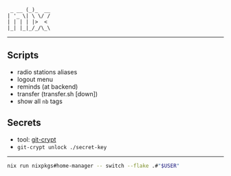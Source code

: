 
```
 _ __ (_)_  __
| '_ \| \ \/ /
| | | | |>  < 
|_| |_|_/_/\_\
```

---


## Scripts

- radio stations aliases
- logout menu
- reminds (at backend)
- transfer (transfer.sh [down])
- show all `nb` tags

## Secrets

- tool: [git-crypt](https://github.com/AGWA/git-crypt)
- `git-crypt unlock ./secret-key`

---

```bash
nix run nixpkgs#home-manager -- switch --flake .#"$USER"
```